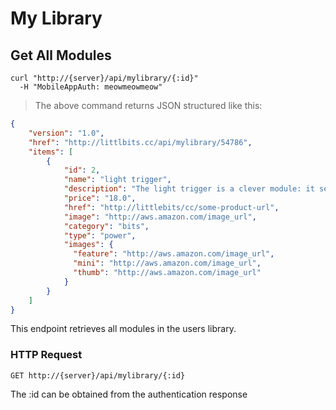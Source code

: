 # My Library

## Get All Modules

```shell
curl "http://{server}/api/mylibrary/{:id}"
  -H "MobileAppAuth: meowmeowmeow"
```

> The above command returns JSON structured like this:

```json
{
    "version": "1.0",
    "href": "http://littlbits.cc/api/mylibrary/54786",
    "items": [
        {
            "id": 2,
            "name": "light trigger",
            "description": "The light trigger is a clever module: it senses how much light is around it, and sends an ON signal once the light reaches a certain brightness. Use th",
            "price": "18.0",
            "href": "http://littlebits/cc/some-product-url",
            "image": "http://aws.amazon.com/image_url",
            "category": "bits",
            "type": "power",
            "images": {
              "feature": "http://aws.amazon.com/image_url",
              "mini": "http://aws.amazon.com/image_url",
              "thumb": "http://aws.amazon.com/image_url"
            }
        }
    ]
}
```

This endpoint retrieves all modules in the users library.

### HTTP Request

`GET http://{server}/api/mylibrary/{:id}`

<aside class="success">
The :id can be obtained from the authentication response
</aside>
